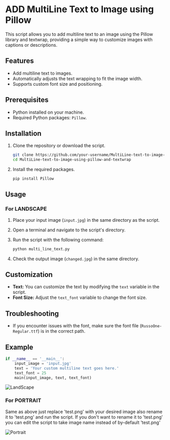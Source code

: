 # ADD MultiLine Text to Image using Pillow

This script allows you to add multiline text to an image using the Pillow library and textwrap, providing a simple way to customize images with captions or descriptions.

## Features

- Add multiline text to images.
- Automatically adjusts the text wrapping to fit the image width.
- Supports custom font size and positioning.

## Prerequisites

- Python installed on your machine.
- Required Python packages: `Pillow`.

## Installation

1. Clone the repository or download the script.

    ```bash
    git clone https://github.com/your-username/MultiLine-text-to-image-using-pillow-and-textwrap.git
    cd MultiLine-text-to-image-using-pillow-and-textwrap
    ```

2. Install the required packages.

    ```bash
    pip install Pillow
    ```

## Usage

### For LANDSCAPE

1. Place your input image (`input.jpg`) in the same directory as the script.

2. Open a terminal and navigate to the script's directory.

3. Run the script with the following command:

    ```bash
    python multi_line_text.py
    ```

4. Check the output image (`changed.jpg`) in the same directory.

## Customization

- **Text:** You can customize the text by modifying the `text` variable in the script.
- **Font Size:** Adjust the `text_font` variable to change the font size.

## Troubleshooting

- If you encounter issues with the font, make sure the font file (`RussoOne-Regular.ttf`) is in the correct path.

## Example

```python
if __name__ == '__main__':
    input_image = 'input.jpg'
    text = 'Your custom multiline text goes here.'
    text_font = 25
    main(input_image, text, text_font)
```

![LandScape](https://github.com/legerise/MultiLine-text-to-image-using-pillow-and-textwrap/raw/master/for-LANDSCAPE/assets/changed.jpg)


### For PORTRAIT

Same as above just replace 'test.png' with your desired image also rename it to 'test.png' and run the script. If 
you don't want to rename it to 'test.png' you can edit the script to take image name instead of by-default 'test.png'

![Portrait](https://github.com/legerise/MultiLine-text-to-image-using-pillow-and-textwrap/raw/master/assets/for-PORTRAIT/test.png)

